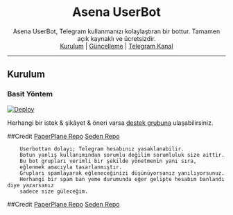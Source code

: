 <div align="center">
  <h1>Asena UserBot</h1>
</div>
<p align="center">
    Asena UserBot, Telegram kullanmanızı kolaylaştıran bir bottur. Tamamen açık kaynaklı ve ücretsizdir.
    <br>
        <a href="https://github.com/quiec/AsenaUserBot/blob/master/README.md#kurulum">Kurulum</a> |
        <a href="https://yaronzz.top/post/tidal_dl_installation/">Güncelleme</a> |
        <a href="https://t.me/AsenaUserBot">Telegram Kanal</a>
    <br>
</p>

----

## Kurulum
### Basit Yöntem
[![Deploy](https://www.herokucdn.com/deploy/button.svg)](https://heroku.com/deploy)

Herhangi bir istek & şikâyet & öneri varsa [destek grubuna](https://t.me/SedenUserBotSupport) ulaşabilirsiniz.

##Credit
[PaperPlane Repo](https://github.com/RaphielGang/Telegram-Paperplane)
[Seden Repo](https://github.com/TeamDerUntergang/Telegram-UserBot)
```
    Userbottan dolayı; Telegram hesabınız yasaklanabilir.
    Botun yanlış kullanımından sorumlu değilim sorumluluk size aittir.
    Bu bot grupları verimli bir şekilde yönetmenin yanı sıra,
    eğlenmek amacıyla tasarlanmıştır.
    Grupları spamlayarak eğleneceğinizi düşünüyorsanız yanılıyorsunuz.
    Herhangi bir spam ban yeme durumunda eğer gelipte hesabım banlandı diye yazarsanız
    sadece size güleceğim.
```

##Credit
[PaperPlane Repo](https://github.com/RaphielGang/Telegram-Paperplane)
[Seden Repo](https://github.com/TeamDerUntergang/Telegram-UserBot)
